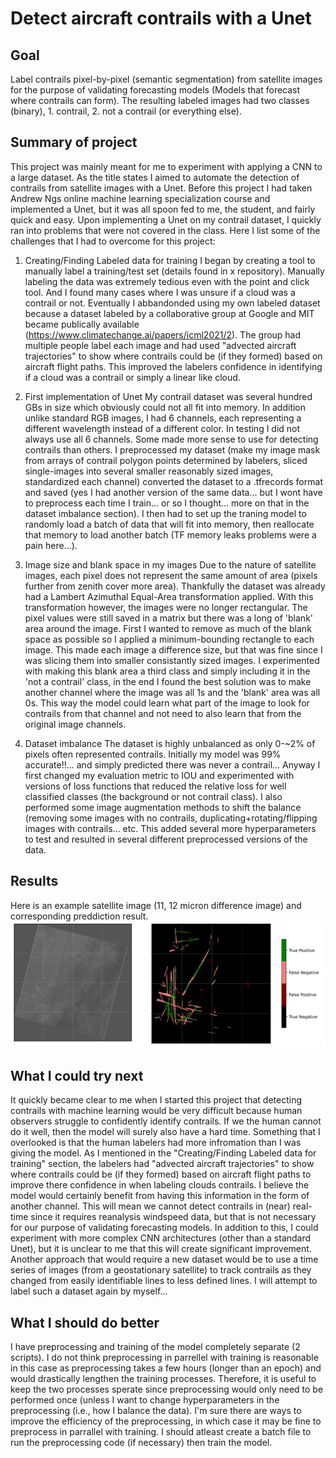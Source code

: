 # Detect aircraft contrails with a Unet
## Goal
Label contrails pixel-by-pixel (semantic segmentation) from satellite images for the purpose of validating forecasting models (Models that forecast where contrails can form). The resulting labeled images had two classes (binary), 1. contrail, 2. not a contrail (or everything else).

## Summary of project
This project was mainly meant for me to experiment with applying a CNN to a large dataset. As the title states I aimed to automate the detection of contrails from satellite images with a Unet. Before this project I had taken Andrew Ngs online machine learning specialization course and implemented a Unet, but it was all spoon fed to me, the student, and fairly quick and easy. Upon implementing a Unet on my contrail dataset, I quickly ran into problems that were not covered in the class. Here I list some of the challenges that I had to overcome for this project:

1. Creating/Finding Labeled data for training
I began by creating a tool to manually label a training/test set (details found in x repository). Manually labeling the data was extremely tedious even with the point and click tool. And I found many cases where I was unsure if a cloud was a contrail or not. Eventually I abbandonded using my own labeled dataset because a dataset labeled by a collaborative group at Google and MIT became publically available (https://www.climatechange.ai/papers/icml2021/2). The group had multiple people label each image and had used "advected aircraft trajectories" to show where contrails could be (if they formed) based on aircraft flight paths. This improved the labelers confidence in identifying if a cloud was a contrail or simply a linear like cloud.

2. First implementation of Unet
My contrail dataset was several hundred GBs in size which obviously could not all fit into memory. In addition unlike standard RGB images, I had 6 channels, each representing a different wavelength instead of a different color. In testing I did not always use all 6 channels. Some made more sense to use for detecting contrails than others. I preprocessed my dataset (make my image mask from arrays of contrail polygon points determined by labelers, sliced single-images into several smaller reasonably sized images, standardized each channel) converted the dataset to a .tfrecords format and saved (yes I had another version of the same data... but I wont have to preprocess each time I train... or so I thought... more on that in the dataset imbalance section). I then had to set up the traning model to randomly load a batch of data that will fit into memory, then reallocate that memory to load another batch (TF memory leaks problems were a pain here...). 

3. Image size and blank space in my images
Due to the nature of satellite images, each pixel does not represent the same amount of area (pixels further from zenith cover more area). Thankfully the dataset was already had a Lambert Azimuthal Equal-Area transformation applied. With this transformation however, the images were no longer rectangular. The pixel values were still saved in a matrix but there was a long of 'blank' area around the image. First I wanted to remove as much of the blank space as possible so I applied a minimum-bounding rectangle to each image. This made each image a difference size, but that was fine since I was slicing them into smaller consistantly sized images. I experimented with making this blank area a third class and simply including it in the 'not a contrail' class, in the end I found the best solution was to make another channel where the image was all 1s and the 'blank' area was all 0s. This way the model could learn what part of the image to look for contrails from that channel and not need to also learn that from the original image channels.

4. Dataset imbalance
The dataset is highly unbalanced as only 0-~2% of pixels often represented contrails. Initially my model was 99% accurate!!... and simply predicted there was never a contrail... Anyway I first changed my evaluation metric to IOU and experimented with versions of loss functions that reduced the relative loss for well classified classes (the background or not contrail class). I also performed some image augmentation methods to shift the balance (removing some images with no contrails, duplicating+rotating/flipping images with contrails... etc. This added several more hyperparameters to test and resulted in several different preprocessed versions of the data.

## Results
Here is an example satellite image (11, 12 micron difference image) and corresponding preddiction result.
![result](result.PNG)

## What I could try next
It quickly became clear to me when I started this project that detecting contrails with machine learning would be very difficult because human observers struggle to confidently identify contrails. If we the human cannot do it well, then the model will surely also have a hard time. Something that I overlooked is that the human labelers had more infromation than I was giving the model. As I mentioned in the "Creating/Finding Labeled data for training" section, the labelers had "advected aircraft trajectories" to show where contrails could be (if they formed) based on aircraft flight paths to improve there confidence in when labeling clouds contrails. I believe the model would certainly benefit from having this information in the form of another channel. This will mean we cannot detect contrails in (near) real-time since it requires reanalysis windspeed data, but that is not necessary for our purpose of validating forecasting models. 
In addition to this, I could experiment with more complex CNN architectures (other than a standard Unet), but it is unclear to me that this will create significant improvement. Another approach that would require a new dataset would be to use a time series of images (from a geostationary satellite) to track contrails as they changed from easily identifiable lines to less defined lines. I will attempt to label such a dataset again by myself...

## What I should do better
I have preprocessing and training of the model completely separate (2 scripts). I do not think preprocessing in parrellel with training is reasonable in this case as preprocessing takes a few hours (longer than an epoch) and would drastically lengthen the training processes. Therefore, it is useful to keep the two processes sperate since preprocessing would only need to be performed once (unless I want to change hyperparameters in the preprocessing (i.e., how I balance the data). I'm sure there are ways to improve the efficiency of the preprocessing, in which case it may be fine to preprocess in parrallel with training. I should atleast create a batch file to run the preprocessing code (if necessary) then train the model.


